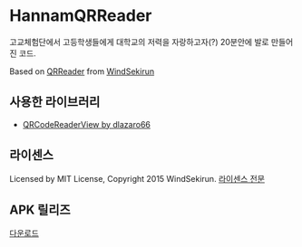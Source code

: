 # HannamQRReader
고교체험단에서 고등학생들에게 대학교의 저력을 자랑하고자(?) 20분안에 발로 만들어진 코드.

Based on [QRReader](https://github.com/WindSekirun/QRReader) from [WindSekirun](http://github.com/WindSekirun)

## 사용한 라이브러리
* [QRCodeReaderView by dlazaro66](https://github.com/dlazaro66/QRCodeReaderView)

## 라이센스
Licensed by MIT License, Copyright 2015 WindSekirun. 
[라이센스 전문](https://github.com/WindSekirun/HannamQRReader/blob/master/License.md)

## APK 릴리즈

[다운로드](https://github.com/WindSekirun/HannamQRReader/releases)
